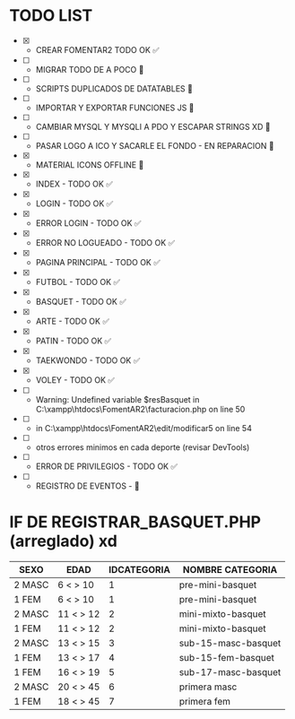 # TODO LIST

- [x] - CREAR FOMENTAR2 TODO OK ✅
- [ ] - MIGRAR TODO DE A POCO 🚧
- [ ] - SCRIPTS DUPLICADOS DE DATATABLES 🚧
- [ ] - IMPORTAR Y EXPORTAR FUNCIONES JS 🚧
- [ ] - CAMBIAR MYSQL Y MYSQLI A PDO Y ESCAPAR STRINGS XD 🚧
- [ ] - PASAR LOGO A ICO Y SACARLE EL FONDO - EN REPARACION 🚧
- [x] - MATERIAL ICONS OFFLINE 🚧
- [x] - INDEX - TODO OK ✅
- [x] - LOGIN - TODO OK ✅
- [x] - ERROR LOGIN - TODO OK ✅
- [x] - ERROR NO LOGUEADO - TODO OK ✅
- [x] - PAGINA PRINCIPAL - TODO OK ✅
- [x] - FUTBOL - TODO OK ✅
- [x] - BASQUET - TODO OK ✅
- [x] - ARTE - TODO OK ✅
- [x] - PATIN - TODO OK ✅
- [x] - TAEKWONDO - TODO OK ✅
- [x] - VOLEY - TODO OK ✅
- [ ] - Warning: Undefined variable $resBasquet in C:\xampp\htdocs\FomentAR2\facturacion.php on line 50
- [ ] - in C:\xampp\htdocs\FomentAR2\edit/modificar5 on line 54
- [ ] - otros errores minimos en cada deporte (revisar DevTools)
- [ ] - ERROR DE PRIVILEGIOS - TODO OK ✅
- [ ] - REGISTRO DE EVENTOS - 🚧

# IF DE REGISTRAR_BASQUET.PHP (arreglado) xd

| SEXO   | EDAD      | IDCATEGORIA | NOMBRE CATEGORIA    |
| ------ | --------- | ----------- | ------------------- |
| 2 MASC | 6 < > 10  | 1           | pre-mini-basquet    |
| 1 FEM  | 6 < > 10  | 1           | pre-mini-basquet    |
| 2 MASC | 11 < > 12 | 2           | mini-mixto-basquet  |
| 1 FEM  | 11 < > 12 | 2           | mini-mixto-basquet  |
| 2 MASC | 13 < > 15 | 3           | sub-15-masc-basquet |
| 1 FEM  | 13 < > 17 | 4           | sub-15-fem-basquet  |
| 1 FEM  | 16 < > 19 | 5           | sub-17-masc-basquet |
| 2 MASC | 20 < > 45 | 6           | primera masc        |
| 1 FEM  | 18 < > 45 | 7           | primera fem         |
